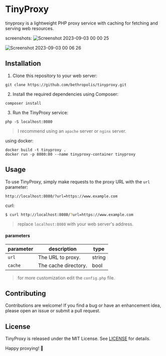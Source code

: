 # TinyProxy

tinyproxy is a lightweight PHP proxy service with caching for fetching and serving web resources.

screenshots:
![Screenshot 2023-09-03 00 00 25](https://github.com/bethropolis/tinyproxy/assets/66518866/7acd4764-25a7-407e-967e-d193d8165672)

![Screenshot 2023-09-03 00 06 26](https://github.com/bethropolis/tinyproxy/assets/66518866/1fef1996-e96e-41f1-95dd-7f7eae89ce1c)


## Installation

1. Clone this repository to your web server:

```
git clone https://github.com/bethropolis/tinyproxy.git
```

2. Install the required dependencies using Composer:

```
composer install
```
3. Run the TinyProxy service:
```
php -S localhost:8080
```
> I recommend using an `apache` server or `nginx` server.

using docker:
```
docker build -t tinyproxy .
docker run -p 8080:80 --name tinyproxy-container tinyproxy
```

## Usage

To use TinyProxy, simply make requests to the proxy URL with the `url` parameter:

```
http://localhost:8080/?url=https://www.example.com
```
curl:
```bash
$ curl http://localhost:8080/?url=https://www.example.com
```
> replace `localhost:8080` with  your web server's address.

#### parameters

| parameter | description   | type  |
| --------- | ------------- |-------|
| `url` | The URL to proxy. |string |
| `cache` | The cache directory. |bool|


> for more customization edit the `config.php` file.


## Contributing

Contributions are welcome! If you find a bug or have an enhancement idea, please open an issue or submit a pull request.

## License

TinyProxy is released under the MIT License. See [LICENSE](LICENSE) for details.


Happy proxying! 💜
